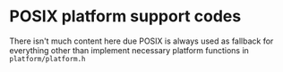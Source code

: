 # POSIX platform support codes

There isn't much content here due POSIX is always used as
fallback for everything other than implement necessary
platform functions in `platform/platform.h`

